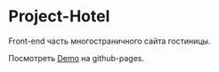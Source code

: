 # Project-Hotel

Front-end часть многостраничного сайта гостиницы.

Посмотреть [Demo](https://espoira.github.io/Project-Hotel/) на github-pages.
